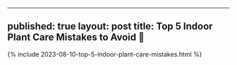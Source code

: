 
---
published: true
layout: post
title: Top 5 Indoor Plant Care Mistakes to Avoid 🌱
---
{% include 2023-08-10-top-5-indoor-plant-care-mistakes.html %}
